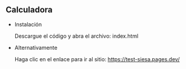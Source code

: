 ## Calculadora 

  - Instalación
  
    Descargue el código y abra el archivo: index.html
  
- Alternativamente

    Haga clic en el enlace para ir al sitio: https://test-siesa.pages.dev/
